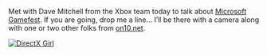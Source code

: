 Met with Dave Mitchell from the Xbox team today to talk about <a href="http://www.microsoftgamefest.com" target="_blank">Microsoft Gamefest</a>. If you are going, drop me a line&#8230; I&#8217;ll be there with a camera along with one or two other folks from <a href="http://on10.net" target="_blank" class="broken_link">on10.net</a>. 

[<img alt="DirectX Girl" src="http://static.flickr.com/69/205801445_20412f739f_m.jpg" border="0" />](http://www.flickr.com/photos/11836230@N00/205801445/)</p>